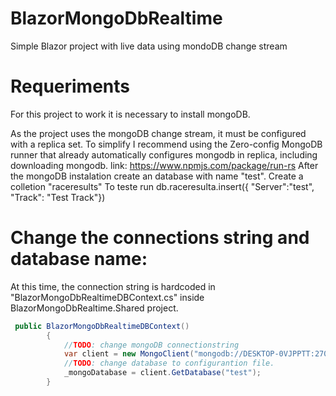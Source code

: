 # BlazorMongoDbRealtime
Simple Blazor project with live data using mondoDB change stream

# Requeriments
For this project to work it is necessary to install mongoDB.

As the project uses the mongoDB change stream, it must be configured with a replica set.
To simplify I recommend using the Zero-config MongoDB runner that already automatically configures mongodb in replica, including downloading mongodb.
link: https://www.npmjs.com/package/run-rs
After the mongoDB instalation create an database with name "test".
Create a colletion "raceresults"
To teste run db.raceresulta.insert({ "Server":"test", "Track": "Test Track"})
# Change the connections string and database name:
At this time, the connection string is hardcoded in "BlazorMongoDbRealtimeDBContext.cs" inside BlazorMongoDbRealtime.Shared project.
```c#
 public BlazorMongoDbRealtimeDBContext()
        {
            //TODO: change mongoDB connectionstring
            var client = new MongoClient("mongodb://DESKTOP-0VJPPTT:27017,DESKTOP-0VJPPTT:27018,DESKTOP-0VJPPTT:27019?replicaSet=rs");
            //TODO: change database to configurantion file.
            _mongoDatabase = client.GetDatabase("test");
        }
```


